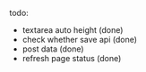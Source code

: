 todo:
- textarea auto height (done)
- check whether save api (done)
- post data (done)
- refresh page status (done)